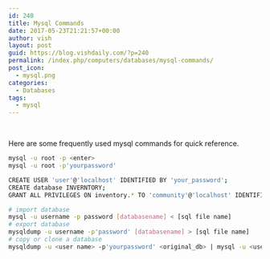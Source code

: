 ```yaml
---
id: 240
title: Mysql Commands
date: 2017-05-23T21:21:57+00:00
author: vish
layout: post
guid: https://blog.vishdaily.com/?p=240
permalink: /index.php/computers/databases/mysql-commands/
post_icon:
  - mysql.png
categories:
  - Databases
tags:
  - mysql
---
```

&nbsp;

Here are some frequently used mysql commands for quick reference.

```bash
mysql -u root -p <enter>
mysql -u root -p'yourpassword'
```

```bash
CREATE USER 'user'@'localhost' IDENTIFIED BY 'your_password';
CREATE database INVERNTORY;
GRANT ALL PRIVILEGES ON inventory.* TO 'community'@'localhost' IDENTIFIED BY 'password' WITH GRANT OPTION;

```

```bash
# import database 
mysql -u username -p password [databasename] < [sql file name]
# export database 
mysqldump -u username -p'password' [databasename] > [sql file name] 
# copy or clone a database
mysqldump -u <user name> -p'yourpassword' <original_db> | mysql -u <user name> -p'yourpassword' <new db>

```

&nbsp;